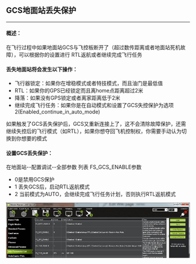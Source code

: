 ## GCS地面站丢失保护

---

#### 概述：

在飞行过程中如果地面站GCS与飞控板断开了（超过数传距离或者地面站死机故障），可以根据你的设置进行 RTL返航或者继续完成飞行任务

#### 丢失地面站将会发生以下操作：

* 飞行器锁定：如果你在增稳模式或者特技模式，而且油门是最低值
* RTL：如果你的GPS已经锁定而且离home点距离超过2米
* 降落：如果没有GPS锁定或者离家距离低于2米
* 继续完成飞行任务：如果你是在自动模式和设置了GCS失控保护为选项2\(Enabled\_continue\_in\_auto\_mode\)

如果触发了GCS丢失保护后，GCS又重新连接上了，这不会清除故障保护，还需继续失控后的飞行模式（如RTL），如果你想夺回飞机控制权，你需要手动认为切换到你想要的模式

#### 设置GCS丢失保护：

在地面站--配置调试--全部参数 列表  FS\_GCS\_ENABLE参数

* 0是禁用GCS保护
* 1 丢失GCS后，启动RTL返航模式
* 2 当前模式为AUTO，会继续完成飞行任务计划，否则执行RTL返航模式

![](/assets/FailsafeAdvPar801.png)

